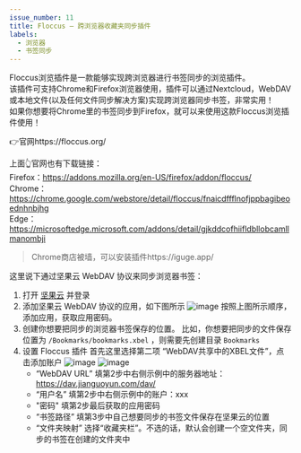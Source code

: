 ```yaml
---
issue_number: 11
title: Floccus – 跨浏览器收藏夹同步插件
labels:
  - 浏览器
  - 书签同步
---
```


Floccus浏览插件是一款能够实现跨浏览器进行书签同步的浏览插件。  
该插件可支持Chrome和Firefox浏览器使用，插件可以通过Nextcloud，WebDAV或本地文件(以及任何文件同步解决方案)实现跨浏览器同步书签，非常实用！  
如果你想要将Chrome里的书签同步到Firefox，就可以来使用这款Floccus浏览插件使用！

👉官网https://floccus.org/

上面👆官网也有下载链接：  
Firefox：https://addons.mozilla.org/en-US/firefox/addon/floccus/  
Chrome：https://chrome.google.com/webstore/detail/floccus/fnaicdffflnofjppbagibeoednhnbjhg  
Edge：https://microsoftedge.microsoft.com/addons/detail/gjkddcofhiifldbllobcamllmanombji

> Chrome商店被墙，可以安装插件https://iguge.app/

这里说下通过坚果云 WebDAV 协议来同步浏览器书签：  
1. 打开 [坚果云](https://www.jianguoyun.com/#/) 并登录  
1. 添加坚果云 WebDAV 协议的应用，如下图所示
   ![image](https://user-images.githubusercontent.com/30424139/105606716-edbb1000-5d92-11eb-93ce-6a87fb114bfd.png)
   按照上图所示顺序，添加应用，获取应用密码。
1. 创建你想要把同步的浏览器书签保存的位置。
   比如，你想要把同步的文件保存位置为 `/Bookmarks/bookmarks.xbel` ，则需要先创建目录 `Bookmarks`
1. 设置 Floccus 插件
   首先这里选择第二项 “WebDAV共享中的XBEL文件”，点击添加账户
   ![image](https://user-images.githubusercontent.com/30424139/105606942-ee07db00-5d93-11eb-8ba4-600eaefc02a4.png)
   ![image](https://user-images.githubusercontent.com/30424139/105607004-4343ec80-5d94-11eb-82f1-6284a9446746.png)
   - “WebDAV URL” 填第2步中右侧示例中的服务器地址： https://dav.jianguoyun.com/dav/
   - “用户名” 填第2步中右侧示例中的账户：xxx
   - "密码" 填第2步最后获取的应用密码
   - “书签路径” 填第3步中自己想要同步的书签文件保存在坚果云的位置
   - “文件夹映射” 选择“收藏夹栏”。不选的话，默认会创建一个空文件夹，同步的书签在创建的文件夹中


